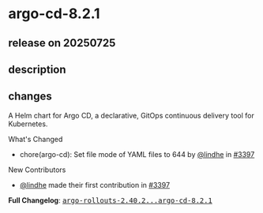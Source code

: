 # argo-cd-8.2.1

## release on 20250725
## description
## changes
A Helm chart for Argo CD, a declarative, GitOps continuous delivery tool for Kubernetes.

What's Changed

* chore(argo-cd): Set file mode of YAML files to 644 by <a class="user-mention notranslate" data-hovercard-type="user" data-hovercard-url="/users/lindhe/hovercard" data-octo-click="hovercard-link-click" data-octo-dimensions="link_type:self" href="https://github.com/lindhe">@lindhe</a> in <a class="issue-link js-issue-link" data-error-text="Failed to load title" data-id="3256496892" data-permission-text="Title is private" data-url="https://github.com/argoproj/argo-helm/issues/3397" data-hovercard-type="pull_request" data-hovercard-url="/argoproj/argo-helm/pull/3397/hovercard" href="https://github.com/argoproj/argo-helm/pull/3397">#3397</a>

New Contributors

* <a class="user-mention notranslate" data-hovercard-type="user" data-hovercard-url="/users/lindhe/hovercard" data-octo-click="hovercard-link-click" data-octo-dimensions="link_type:self" href="https://github.com/lindhe">@lindhe</a> made their first contribution in <a class="issue-link js-issue-link" data-error-text="Failed to load title" data-id="3256496892" data-permission-text="Title is private" data-url="https://github.com/argoproj/argo-helm/issues/3397" data-hovercard-type="pull_request" data-hovercard-url="/argoproj/argo-helm/pull/3397/hovercard" href="https://github.com/argoproj/argo-helm/pull/3397">#3397</a>

<strong>Full Changelog</strong>: <a class="commit-link" href="https://github.com/argoproj/argo-helm/compare/argo-rollouts-2.40.2...argo-cd-8.2.1"><tt>argo-rollouts-2.40.2...argo-cd-8.2.1</tt></a>

